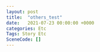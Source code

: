 ```yaml
---
layout: post
title:  "others_test"
date:   2021-07-23 00:00:00 +0000
categories: Etc
Tags: Story Etc
SceneCode: []
---
```

